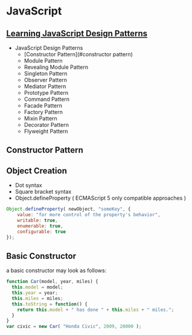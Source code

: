 JavaScript
===


[Learning JavaScript Design Patterns](https://addyosmani.com/resources/essentialjsdesignpatterns/book/)
---

* JavaScript Design Patterns
  * [Constructor Pattern](#constructor pattern)
  * Module Pattern
  * Revealing Module Pattern
  * Singleton Pattern
  * Observer Pattern
  * Mediator Pattern
  * Prototype Pattern
  * Command Pattern
  * Facade Pattern
  * Factory Pattern
  * Mixin Pattern
  * Decorator Pattern
  * Flyweight Pattern


Constructor Pattern
---
## Object Creation
* Dot syntax
* Square bracket syntax
* Object.defineProperty ( ECMAScript 5 only compatible approaches )  
```javascript
Object.defineProperty( newObject, "someKey", {
    value: "for more control of the property's behavior",
    writable: true,
    enumerable: true,
    configurable: true
});
```
## Basic Constructor

a basic constructor may look as follows:
```javascript
function Car(model, year, miles) {
  this.model = model;
  this.year = year;
  this.miles = miles;
  this.toString = function() {
    return this.model + " has done " + this.miles + " miles.";
  }
}
var civic = new Car( "Honda Civic", 2009, 20000 );
```
